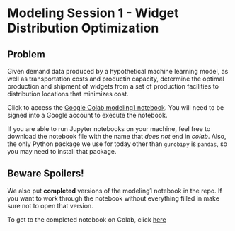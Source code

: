 # Modeling Session 1 - Widget Distribution Optimization

## Problem
Given demand data produced by a hypothetical machine learning model, as well as transportation costs and productin capacity, determine the optimal production and shipment of widgets from a set of production facilities to distribution locations that minimizes cost. 

Click to access the [Google Colab modeling1 notebook](https://colab.research.google.com/github/Gurobi/modeling-examples/blob/master/optimization101/Modeling_Session_1/modeling1_colab.ipynb). You will need to be signed into a Google account to execute the notebook. 
 
If you are able to run Jupyter notebooks on your machine, feel free to download the notebook file with the name that *does not* end in *colab*. Also, the only Python package we use for today other than `gurobipy` is `pandas`, so you may need to install that package. 

## Beware Spoilers!
We also put **completed** versions of the modeling1 notebook in the repo. If you want to work through the notebook without everything filled in make sure not to open that version. 

To get to the completed notebook on Colab, click [here](https://colab.research.google.com/github/Gurobi/modeling-examples/blob/master/optimization101/Modeling_Session_1/completed_modeling1_colab.ipynb)
